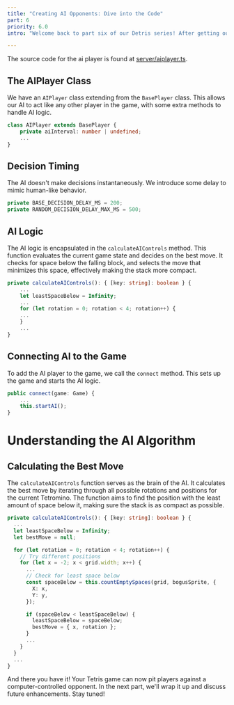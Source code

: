 ```yaml
---
title: "Creating AI Opponents: Dive into the Code"
part: 6
priority: 6.0
intro: "Welcome back to part six of our Detris series! After getting our hands dirty with multiplayer, let's tackle another cool feature: AI opponents. This article will walk you through the TypeScript code behind our Tetris AI. We'll look at how the AI decides to move and rotate blocks, and how to plug this AI into your game. Let's dive in!"

---
```


The source code for the ai player is found at
[server/aiplayer.ts](https://github.com/hexagon/detris/blob/main/server/aiplayer.ts).

## The AIPlayer Class

We have an `AIPlayer` class extending from the `BasePlayer` class. This allows
our AI to act like any other player in the game, with some extra methods to
handle AI logic.

```typescript
class AIPlayer extends BasePlayer {
    private aiInterval: number | undefined;
    ...
}
```

## Decision Timing

The AI doesn't make decisions instantaneously. We introduce some delay to mimic
human-like behavior.

```typescript
private BASE_DECISION_DELAY_MS = 200;
private RANDOM_DECISION_DELAY_MAX_MS = 500;
```

## AI Logic

The AI logic is encapsulated in the `calculateAIControls` method. This function
evaluates the current game state and decides on the best move. It checks for
space below the falling block, and selects the move that minimizes this space,
effectively making the stack more compact.

```typescript
private calculateAIControls(): { [key: string]: boolean } {
    ...
    let leastSpaceBelow = Infinity;
    ...
    for (let rotation = 0; rotation < 4; rotation++) {
    ...
    }
    ...
}
```

## Connecting AI to the Game

To add the AI player to the game, we call the `connect` method. This sets up the
game and starts the AI logic.

```typescript
public connect(game: Game) {
    ...
    this.startAI();
}
```

# Understanding the AI Algorithm

## Calculating the Best Move

The `calculateAIControls` function serves as the brain of the AI. It calculates
the best move by iterating through all possible rotations and positions for the
current Tetromino. The function aims to find the position with the least amount
of space below it, making sure the stack is as compact as possible.

```typescript
private calculateAIControls(): { [key: string]: boolean } {
  ...
  let leastSpaceBelow = Infinity;
  let bestMove = null;

  for (let rotation = 0; rotation < 4; rotation++) {
    // Try different positions
    for (let x = -2; x < grid.width; x++) {
      ...
      // Check for least space below
      const spaceBelow = this.countEmptySpaces(grid, bogusSprite, {
        X: x,
        Y: y,
      });

      if (spaceBelow < leastSpaceBelow) {
        leastSpaceBelow = spaceBelow;
        bestMove = { x, rotation };
      }
      ...
    }
  }
  ...
}
```

And there you have it! Your Tetris game can now pit players against a
computer-controlled opponent. In the next part, we'll wrap it up and discuss
future enhancements. Stay tuned!

